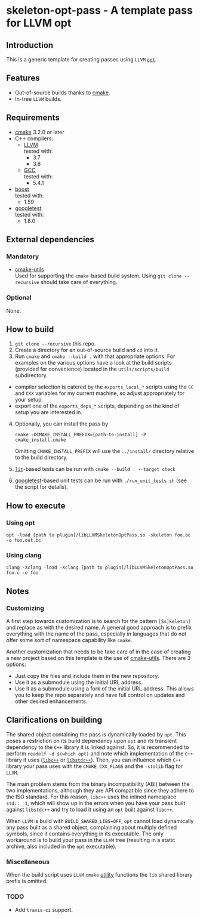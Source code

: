 
# skeleton-opt-pass - A template pass for LLVM opt

## Introduction

This is a generic template for creating passes using `LLVM` [`opt`][1].


## Features

- Out-of-source builds thanks to [cmake][2].
- In-tree `LLVM` builds.


## Requirements

- [cmake][2] 3.2.0 or later
- C++ compilers:
  - [LLVM][3]  
  tested with:
    - 3.7
    - 3.8
  - [GCC][4]  
  tested with:
    - 5.4.1
- [boost][5]  
  tested with:
  - 1.59
- [googletest][6]  
  tested with:
  - 1.8.0


## External dependencies

### Mandatory

- [cmake-utils][9]  
  Used for supporting the `cmake`-based build system. Using `git clone --recursive` should take care of everything.

### Optional

None.


## How to build

1. `git clone --recursive` this repo.
2. Create a directory for an out-of-source build and `cd` into it.
3. Run `cmake` and `cmake --build .` with that appropriate options.
   For examples on the various options have a look at the build scripts (provided for convenience) located in the
   `utils/scripts/build` subdirectory.
  - compiler selection is catered by the `exports_local_*` scripts using the `CC` and `CXX` variables for my current 
   machine, so adjust appropriately for your setup.
  - export one of the `exports_deps_*` scripts, depending on the kind of setup you are interested in.
4. Optionally, you can install the pass by

   `cmake -DCMAKE_INSTALL_PREFIX=[path-to-install] -P cmake_install.cmake`

   Omitting `CMAKE_INSTALL_PREFIX` will use the `../install/` directory relative to the build directory.
5. [`lit`][7]-based tests can be run with `cmake --build . --target check`
6. [googletest][6]-based unit tests can be run with `./run_unit_tests.sh` (see the script for details).


## How to execute

### Using opt

`opt -load [path to plugin]/libLLVMSkeletonOptPass.so -skeleton foo.bc -o foo.out.bc`

### Using clang

`clang -Xclang -load -Xclang [path to plugin]/libLLVMSkeletonOptPass.so foo.c -o foo`
   

## Notes

### Customizing

A first step towards customization is to search for the pattern `[Ss]keleton]` and replace as with the desired name. A
general good approach is to prefix everything with the name of the pass, especially in languages that do not offer some
sort of namespace capability like `cmake`.

Another customization that needs to be take care of in the case of creating a new project based on this template is the
use of [cmake-utils][9]. There are 3 options:

- Just copy the files and include them in the new repository.
- Use it as a submodule using the initial URL address.
- Use it as a submodule using a fork of the initial URL address. This allows you to keep the repo separately and have
  full control on updates and other desired enhancements.

## Clarifications on building

The shared object containing the pass is dynamically loaded by `opt`. This poses a restriction on its build dependency
upon `opt` and its transient dependency to the `C++` library it is linked against. So, it is recommended to perform
`readelf -d $(which opt)` and note which implementation of the `C++` library it uses 
([`libc++`][10] or [`libstdc++`][11]). Then, you can influence which `C++` library your pass uses with the
`CMAKE_CXX_FLAGS` and the `-stdlib` flag for `LLVM`. 

The main problem stems from the binary incompatibility (ABI) between the two implementations, although they are API
compatible since they adhere to the ISO standard. For this reason, `libc++` uses the inlined namespace `std::__1`, which
will show up in the errors when you have your pass built against `libstdc++` and try to load it using an `opt` built
against `libc++`.

When `LLVM` is build with `BUILD_SHARED_LIBS=OFF`, `opt` cannot load dynamically any pass built as a shared object,
complaining about multiply defined symbols, since it contains everything in its executable. The only workaround is to
build your pass in the `LLVM` tree (resulting in a static archive, also included in the `opt` executable).

### Miscellaneous

When the build script uses `LLVM` `cmake` [utility][8] functions the `lib` shared library prefix is omitted.

### TODO

- Add `travis-ci` support.


[1]: http://llvm.org/docs/WritingAnLLVMPass.html
[2]: https://cmake.org
[3]: http://www.llvm.org
[4]: https://gcc.gnu.org
[5]: http://www.boost.org
[6]: https://github.com/google/googletest
[7]: https://llvm.org/docs/CommandGuide/lit.html
[8]: http://llvm.org/docs/CMake.html#cmake-out-of-source-pass
[9]: https://github.com/compor/cmake-utils
[10]: https://libcxx.llvm.org/docs/
[11]: https://gcc.gnu.org/wiki/Libstdc++


